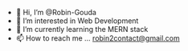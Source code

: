 - 👋 Hi, I’m @Robin-Gouda
- 👀 I’m interested in Web Development
- 🌱 I’m currently learning the MERN stack
- 📫 How to reach me ... robin2contact@gmail.com

<!---
Robin-Gouda/Robin-Gouda is a ✨ special ✨ repository because its `README.md` (this file) appears on your GitHub profile.
You can click the Preview link to take a look at your changes.
--->

